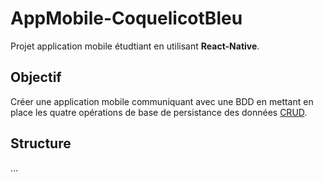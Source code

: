 # AppMobile-CoquelicotBleu

Projet application mobile étudtiant en utilisant **React-Native**.

## Objectif

Créer une application mobile communiquant avec une BDD en mettant en place les quatre opérations de base de persistance des données [CRUD](https://fr.wikipedia.org/wiki/CRUD).

## Structure

...
